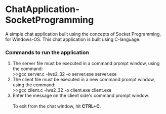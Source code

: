 # ChatApplication-SocketProgramming
A simple chat application built using the concepts of Socket Programming, for Windows-OS.
This chat application is built using C-language.

### Commands to run the application
<ol>
<li>The server file must be executed in a command prompt window, using the command:</li>
>>gcc server.c -lws2_32 -o server.exe server.exe
<li>The client file must be executed in a new command prompt window, using the command:</li>
>>gcc client.c -lws2_32 -o client.exe client.exe
<li>Enter the message on the client side's command prompt window.</li>
<br>
To exit from the chat window, hit <b>CTRL+C</b>.
